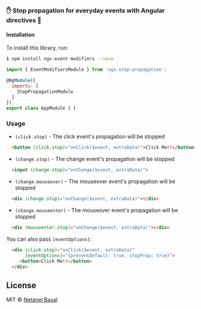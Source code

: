 
### ✋ Stop propagation for everyday events with Angular directives 🎩

#### Installation

To install this library, run:

```bash
$ npm install ngx-event-modifiers --save
```
```js
import { EventModifiersModule } from 'ngx-stop-propagation';

@NgModule({
  imports: [
    StopPropagationModule
  ]
})
export class AppModule { }
```

### Usage
- `(click.stop)` - The click event's propagation will be stopped
```html
  <button (click.stop)="onClick($event, extraData)">Click Me!!</button>
```
- `(change.stop)` - The change event's propagation will be stopped
```html
  <input (change.stop)="onChange($event, extraData)">
```
- `(change.mouseover)` - The mouseover event's propagation will be stopped
```html
  <div (change.stop)="onChange($event, extraData)"></div>
```
- `(change.mouseenter)` - The mouseover event's propagation will be stopped
```html
  <div (mouseenter.stop)="onChange($event, extraData)"></div>
```

You can also pass `[eventOptions]`:
```html
  <div (click.stop)="onClick($event, extraData)"
       [eventOptions]="{preventDefault: true, stopProp: true}">
     <button>Click Me!!</button>
  </div>
```
## License

MIT © [Netanel Basal](mailto:netanel7799@gmail.com)
